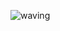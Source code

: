 ![waving](https://capsule-render.vercel.app/api?type=waving&height=200&text=sungjunyoung&fontAlign=70&fontAlignY=40&color=gradient)

